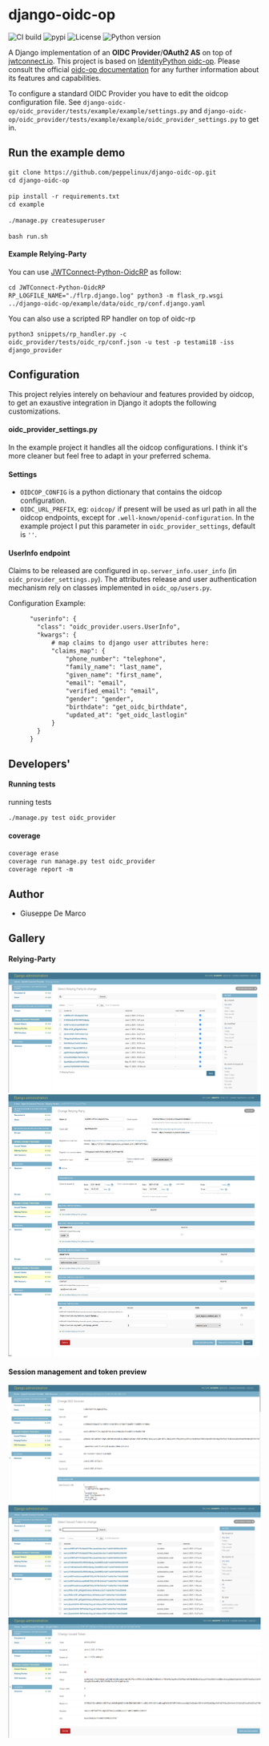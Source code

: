 # django-oidc-op

![CI build](https://github.com/peppelinux/django-oidc-op/workflows/django-oidc-op/badge.svg)
![pypi](https://img.shields.io/pypi/v/oidc_provider.svg)
![License](https://img.shields.io/badge/license-Apache%202-blue.svg)
![Python version](https://img.shields.io/badge/python-3.7%20%7C%203.8%20%7C%203.9-blue.svg)

A Django implementation of an **OIDC Provider**/**OAuth2 AS** on top of [jwtconnect.io](https://jwtconnect.io/).
This project is based on [IdentityPython oidc-op](https://github.com/IdentityPython/oidc-op).
Please consult the official [oidc-op documentation](https://oidcop.readthedocs.io/en/latest/) for any further information about its features and capabilities.

To configure a standard OIDC Provider you have to edit the oidcop configuration file.
See `django-oidc-op/oidc_provider/tests/example/example/settings.py` and `django-oidc-op/oidc_provider/tests/example/example/oidc_provider_settings.py` to get in.

## Run the example demo
````
git clone https://github.com/peppelinux/django-oidc-op.git
cd django-oidc-op

pip install -r requirements.txt
cd example

./manage.py createsuperuser

bash run.sh
````

#### Example Relying-Party

You can use [JWTConnect-Python-OidcRP](https://github.com/openid/JWTConnect-Python-OidcRP) as follow:
```
cd JWTConnect-Python-OidcRP
RP_LOGFILE_NAME="./flrp.django.log" python3 -m flask_rp.wsgi ../django-oidc-op/example/data/oidc_rp/conf.django.yaml
```

You can also use a scripted RP handler on top of oidc-rp
````
python3 snippets/rp_handler.py -c oidc_provider/tests/oidc_rp/conf.json -u test -p testami18 -iss django_provider
````

## Configuration

This project relyies interely on behaviour and features provided by oidcop, to get an exaustive integration in Django it
adopts the following customizations.

#### oidc_provider_settings.py

In the example project it handles all the oidcop configurations.
I think it's more cleaner but feel free to adapt in your preferred schema.

#### Settings

- `OIDCOP_CONFIG` is a python dictionary that contains the oidcop configuration.
- `OIDC_URL_PREFIX`, eg: `oidcop/` if present will be used as url path in all the oidcop endpoints, except for `.well-known/openid-configuration`. In the example project I put this parameter in `oidc_provider_settings`, default is `''`.


#### UserInfo endpoint

Claims to be released are configured in `op.server_info.user_info` (in `oidc_provider_settings.py`).
The attributes release and user authentication mechanism rely on classes implemented in `oidc_op/users.py`.

Configuration Example:

````
      "userinfo": {
        "class": "oidc_provider.users.UserInfo",
        "kwargs": {
            # map claims to django user attributes here:
            "claims_map": {
                "phone_number": "telephone",
                "family_name": "last_name",
                "given_name": "first_name",
                "email": "email",
                "verified_email": "email",
                "gender": "gender",
                "birthdate": "get_oidc_birthdate",
                "updated_at": "get_oidc_lastlogin"
            }
        }
      }
````

## Developers'

#### Running tests

running tests
````
./manage.py test oidc_provider
````

#### coverage
````
coverage erase
coverage run manage.py test oidc_provider
coverage report -m
````

## Author

- Giuseppe De Marco


## Gallery

#### Relying-Party
![Alt text](images/rp2.png)
![Alt text](images/rp_detail.png)

#### Session management and token preview
![Alt text](images/session_detail.png)
![Alt text](images/issued_token_list.png)
![Alt text](images/issued_token_detail.png)

